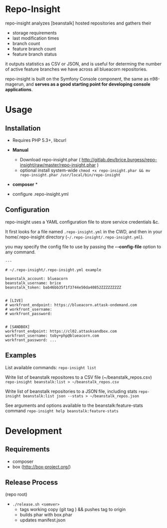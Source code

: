 Repo-Insight
============

repo-insight analyzes [beanstalk] hosted repositories and gathers their

* storage requirements
* last modification times
* branch count
* feature branch count
* feature branch status

it outputs statistics as CSV or JSON, and is useful for determing the number 
of active feature branches we have across all blueacorn repositories.


repo-insight is built on the Symfony Console component, the same as n98-magerun, 
and **serves as a good starting point for developing console applications**.


Usage
=====

Installation
------------

* Requires PHP 5.3+, libcurl


* **Manual** 
  * Download repo-insight.phar ( http://gitlab.dev/brice.burgess/repo-insight/raw/master/repo-insight.phar )
  * optional install system-wide ```chmod +x repo-insight.phar && mv repo-insight.phar /usr/local/bin/repo-insight```
  
* **composer**
  * 

* configure .repo-insight.yml
 


Configuration
-------------

repo-insight uses a YAML configuration file to store service credentials &c.

It first looks for a file named ```.repo-insight.yml``` in the CWD, and then
in your home/.repo-insight directory (```~/.repo-insight/.repo-insight.yml```).


you may specify the config file to use by passing the __--config-file__ option
to any command.



```
---

# ~/.repo-insight/.repo-insight.yml example

beanstalk_account: blueacorn
beanstalk_username: brice
beanstalk_token: bab46bb35f1f3744e50da40852ZZZZZZZZZ


# [LIVE]
# workfront_endpoint: https://blueacorn.attask-ondemand.com
# workfront_username:
# workfront_password:


# [SANDBOX]
workfront_endpoint: https://cl02.attasksandbox.com
workfront_username: toby+php@blueacorn.com
workfront_password: ...

```


Examples
--------


List available commands:
```repo-insight list```

Write list of beanstalk repositores to a CSV file (~/beanstalk_repos.csv)
```repo-insight beanstalk:list > ~/beanstalk_repos.csv```

Write list of beanstalk repositories to a JSON file, including stats
```repo-insight beanstalk:list json --stats > ~/beanstalk_repos.json```

See arguments and options available to the beanstalk:feature-stats command
```repo-insight help beanstalk:feature-stats```



Development
===========

Requirements
------------

* composer
* box (http://box-project.org/)



Release Process
---------------

(repo root)

* ```./release.sh <semver>```
  * tags working copy (git tag <semver>) && pushes tag to origin 
  * builds phar with box.phar
  * updates manifest.json


